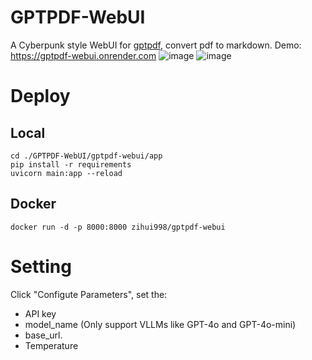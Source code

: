 # GPTPDF-WebUI

A Cyberpunk style WebUI for [gptpdf](https://github.com/CosmosShadow/gptpdf), convert pdf to markdown. Demo: https://gptpdf-webui.onrender.com
![image](https://github.com/user-attachments/assets/5c5278f3-2774-4a38-94c8-f62538df7769)
![image](https://github.com/user-attachments/assets/499203a5-ff9c-4732-9f76-e8e341d2df4b)

# Deploy
## Local

```
cd ./GPTPDF-WebUI/gptpdf-webui/app
pip install -r requirements
uvicorn main:app --reload
```

## Docker
```
docker run -d -p 8000:8000 zihui998/gptpdf-webui
```

# Setting

Click "Configute Parameters", set the:
- API key 
- model_name (Only support VLLMs like GPT-4o and GPT-4o-mini)
- base_url.
- Temperature
